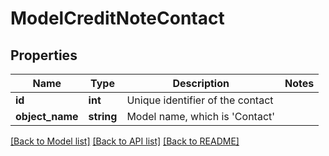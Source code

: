 # ModelCreditNoteContact

## Properties
Name | Type | Description | Notes
------------ | ------------- | ------------- | -------------
**id** | **int** | Unique identifier of the contact | 
**object_name** | **string** | Model name, which is &#x27;Contact&#x27; | 

[[Back to Model list]](../../README.md#documentation-for-models) [[Back to API list]](../../README.md#documentation-for-api-endpoints) [[Back to README]](../../README.md)

